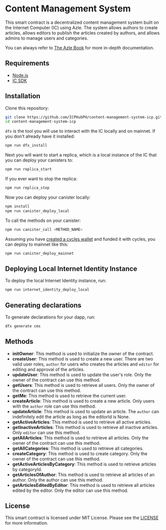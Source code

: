 # Content Management System

This smart contract is a decentralized content management system built on the Internet Computer (IC) using Azle. The system allows authors to create articles, allows editors to publish the articles created by authors, and allows admins to manage users and categories.

You can always refer to [The Azle Book](https://demergent-labs.github.io/azle/) for more in-depth documentation.

## Requirements

- [Node.js](https://nodejs.org/en/)
- [IC SDK](https://internetcomputer.org/docs/current/developer-docs/setup/quickstart)

## Installation

Clone this repository:

```bash
git clone https://github.com/ICPHubPH/content-management-system-icp.git
cd content-management-system-icp
```

`dfx` is the tool you will use to interact with the IC locally and on mainnet. If you don't already have it installed:

```bash
npm run dfx_install
```

Next you will want to start a replica, which is a local instance of the IC that you can deploy your canisters to:

```bash
npm run replica_start
```

If you ever want to stop the replica:

```bash
npm run replica_stop
```

Now you can deploy your canister locally:

```bash
npm install
npm run canister_deploy_local
```

To call the methods on your canister:

```bash
npm run canister_call <METHOD_NAME>
```

Assuming you have [created a cycles wallet](https://internetcomputer.org/docs/current/developer-docs/quickstart/network-quickstart) and funded it with cycles, you can deploy to mainnet like this:

```bash
npm run canister_deploy_mainnet
```

## Deploying Local Internet Identity Instance

To deploy the local Internet Identity instance, run:

```bash
npm run internet_identity_deploy_local
```

## Generating declarations

To generate declarations for your dapp, run:

```bash
dfx generate cms
```

## Methods

- **initOwner**: This method is used to initialize the owner of the contract.
- **createUser**: This method is used to create a new user. There are two valid user roles, `author` for users who creates the articles and `editor` for editing and approval of the articles.
- **updateUser**: This method is used to update the user's role. Only the owner of the contract can use this method.
- **getUsers**: This method is used to retrieve all users. Only the owner of the contract can use this method.
- **getMe**: This method is used to retrieve the current user.
- **createArticle**: This method is used to create a new article. Only users with the `author` role can use this method.
- **updateArticle**: This method is used to update an article. The `author` can indefinitely edit the article as long as the editorId is None.
- **getActiveArticles**: This method is used to retrieve all active articles.
- **getInactiveArticles**: This method is used to retrieve all inactive articles. Only `editor` can use this method.
- **getAllArticles**: This method is used to retrieve all articles. Only the owner of the contract can use this method.
- **getAllCategories**: This method is used to retrieve all categories.
- **createCategory**: This method is used to create category. Only the owner of the contract can use this method.
- **getActiveArticlesByCategory**: This method is used to retrieve articles by categoryId.
- **getArticlesOfAuthor**: This method is used to retrieve all articles of an author. Only the author can use this method.
- **getArticlesEditedByEditor**: This method is used to retrieve all articles edited by the editor. Only the editor can use this method.

## License

This smart contract is licensed under MIT License. Please see the [LICENSE](./LICENSE) for more information.
